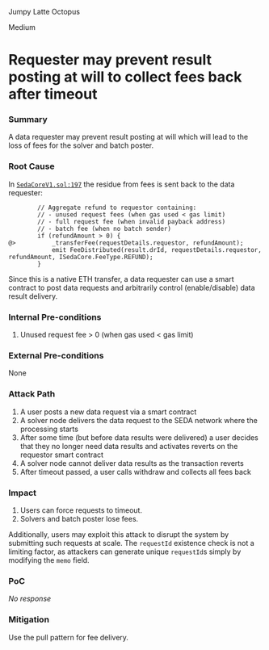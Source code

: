 Jumpy Latte Octopus

Medium

# Requester may prevent result posting at will to collect fees back after timeout

### Summary

A data requester may prevent result posting at will which will lead to the loss of fees for the solver and batch poster.


### Root Cause

In [`SedaCoreV1.sol:197`](https://github.com/sherlock-audit/2024-12-seda-protocol/blob/main/seda-evm-contracts/contracts/core/SedaCoreV1.sol#L197) the residue from fees is sent back to the data requester:

```solidity
        // Aggregate refund to requestor containing:
        // - unused request fees (when gas used < gas limit)
        // - full request fee (when invalid payback address)
        // - batch fee (when no batch sender)
        if (refundAmount > 0) {
@>          _transferFee(requestDetails.requestor, refundAmount);
            emit FeeDistributed(result.drId, requestDetails.requestor, refundAmount, ISedaCore.FeeType.REFUND);
        }
```

Since this is a native ETH transfer, a data requester can use a smart contract to post data requests and arbitrarily control (enable/disable) data result delivery.


### Internal Pre-conditions

1. Unused request fee > 0 (when gas used < gas limit)

### External Pre-conditions

None

### Attack Path

1. A user posts a new data request via a smart contract 
2. A solver node delivers the data request to the SEDA network where the processing starts
3. After some time (but before data results were delivered) a user decides that they no longer need data results and activates reverts on the requestor smart contract
4. A solver node cannot deliver data results as the transaction reverts
5. After timeout passed, a user calls withdraw and collects all fees back

### Impact

1. Users can force requests to timeout.
2. Solvers and batch poster lose fees.

Additionally, users may exploit this attack to disrupt the system by submitting such requests at scale. The `requestId` existence check is not a limiting factor, as attackers can generate unique `requestId`s simply by modifying the `memo` field.

### PoC

_No response_

### Mitigation

Use the pull pattern for fee delivery.
